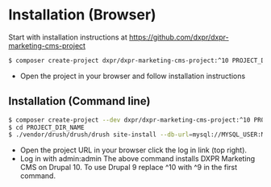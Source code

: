 # Installation (Browser)

Start with installation instructions at https://github.com/dxpr/dxpr-marketing-cms-project

```bash
$ composer create-project dxpr/dxpr-marketing-cms-project:^10 PROJECT_DIR_NAME
```
* Open the project in your browser and follow installation instructions

## Installation (Command line)

```bash
$ composer create-project --dev dxpr/dxpr-marketing-cms-project:^10 PROJECT_DIR_NAME
$ cd PROJECT_DIR_NAME
$ ./vendor/drush/drush/drush site-install --db-url=mysql://MYSQL_USER:MYSQL_PASSWORD@localhost:3306/DATABASE_NAME --account-pass=admin -y -v
```
* Open the project URL in your browser click the log in link (top right). 
* Log in with admin:admin
The above command installs DXPR Marketing CMS on Drupal 10. To use Drupal 9 replace ^10 with ^9 in the first command.
